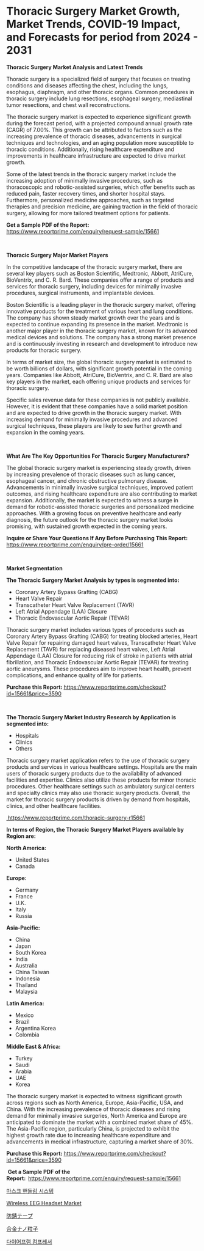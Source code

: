 <p><h1>Thoracic Surgery Market Growth, Market Trends, COVID-19 Impact, and Forecasts for period from 2024 - 2031</h1></p><p><strong>Thoracic Surgery Market Analysis and Latest Trends</strong></p>
<p><p>Thoracic surgery is a specialized field of surgery that focuses on treating conditions and diseases affecting the chest, including the lungs, esophagus, diaphragm, and other thoracic organs. Common procedures in thoracic surgery include lung resections, esophageal surgery, mediastinal tumor resections, and chest wall reconstructions.</p><p>The thoracic surgery market is expected to experience significant growth during the forecast period, with a projected compound annual growth rate (CAGR) of 7.00%. This growth can be attributed to factors such as the increasing prevalence of thoracic diseases, advancements in surgical techniques and technologies, and an aging population more susceptible to thoracic conditions. Additionally, rising healthcare expenditure and improvements in healthcare infrastructure are expected to drive market growth.</p><p>Some of the latest trends in the thoracic surgery market include the increasing adoption of minimally invasive procedures, such as thoracoscopic and robotic-assisted surgeries, which offer benefits such as reduced pain, faster recovery times, and shorter hospital stays. Furthermore, personalized medicine approaches, such as targeted therapies and precision medicine, are gaining traction in the field of thoracic surgery, allowing for more tailored treatment options for patients.</p></p>
<p><strong>Get a Sample PDF of the Report:&nbsp;</strong> <a href="https://www.reportprime.com/enquiry/request-sample/15661">https://www.reportprime.com/enquiry/request-sample/15661</a></p>
<p>&nbsp;</p>
<p><strong>Thoracic Surgery Major Market Players</strong></p>
<p><p>In the competitive landscape of the thoracic surgery market, there are several key players such as Boston Scientific, Medtronic, Abbott, AtriCure, BioVentrix, and C. R. Bard. These companies offer a range of products and services for thoracic surgery, including devices for minimally invasive procedures, surgical instruments, and implantable devices.</p><p>Boston Scientific is a leading player in the thoracic surgery market, offering innovative products for the treatment of various heart and lung conditions. The company has shown steady market growth over the years and is expected to continue expanding its presence in the market. Medtronic is another major player in the thoracic surgery market, known for its advanced medical devices and solutions. The company has a strong market presence and is continuously investing in research and development to introduce new products for thoracic surgery.</p><p>In terms of market size, the global thoracic surgery market is estimated to be worth billions of dollars, with significant growth potential in the coming years. Companies like Abbott, AtriCure, BioVentrix, and C. R. Bard are also key players in the market, each offering unique products and services for thoracic surgery.</p><p>Specific sales revenue data for these companies is not publicly available. However, it is evident that these companies have a solid market position and are expected to drive growth in the thoracic surgery market. With increasing demand for minimally invasive procedures and advanced surgical techniques, these players are likely to see further growth and expansion in the coming years.</p></p>
<p>&nbsp;</p>
<p><strong>What Are The Key Opportunities For Thoracic Surgery Manufacturers?</strong></p>
<p><p>The global thoracic surgery market is experiencing steady growth, driven by increasing prevalence of thoracic diseases such as lung cancer, esophageal cancer, and chronic obstructive pulmonary disease. Advancements in minimally invasive surgical techniques, improved patient outcomes, and rising healthcare expenditure are also contributing to market expansion. Additionally, the market is expected to witness a surge in demand for robotic-assisted thoracic surgeries and personalized medicine approaches. With a growing focus on preventive healthcare and early diagnosis, the future outlook for the thoracic surgery market looks promising, with sustained growth expected in the coming years.</p></p>
<p><strong>Inquire or Share Your Questions If Any Before Purchasing This Report:</strong> <a href="https://www.reportprime.com/enquiry/pre-order/15661">https://www.reportprime.com/enquiry/pre-order/15661</a></p>
<p>&nbsp;</p>
<p><strong>Market Segmentation</strong></p>
<p><strong>The Thoracic Surgery Market Analysis by types is segmented into:</strong></p>
<p><ul><li>Coronary Artery Bypass Grafting (CABG)</li><li>Heart Valve Repair</li><li>Transcatheter Heart Valve Replacement (TAVR)</li><li>Left Atrial Appendage (LAA) Closure</li><li>Thoracic Endovascular Aortic Repair (TEVAR)</li></ul></p>
<p><p>Thoracic surgery market includes various types of procedures such as Coronary Artery Bypass Grafting (CABG) for treating blocked arteries, Heart Valve Repair for repairing damaged heart valves, Transcatheter Heart Valve Replacement (TAVR) for replacing diseased heart valves, Left Atrial Appendage (LAA) Closure for reducing risk of stroke in patients with atrial fibrillation, and Thoracic Endovascular Aortic Repair (TEVAR) for treating aortic aneurysms. These procedures aim to improve heart health, prevent complications, and enhance quality of life for patients.</p></p>
<p><strong>Purchase this Report:&nbsp;</strong><a href="https://www.reportprime.com/checkout?id=15661&price=3590">https://www.reportprime.com/checkout?id=15661&price=3590</a></p>
<p>&nbsp;</p>
<p><strong>The Thoracic Surgery Market Industry Research by Application is segmented into:</strong></p>
<p><ul><li>Hospitals</li><li>Clinics</li><li>Others</li></ul></p>
<p><p>Thoracic surgery market application refers to the use of thoracic surgery products and services in various healthcare settings. Hospitals are the main users of thoracic surgery products due to the availability of advanced facilities and expertise. Clinics also utilize these products for minor thoracic procedures. Other healthcare settings such as ambulatory surgical centers and specialty clinics may also use thoracic surgery products. Overall, the market for thoracic surgery products is driven by demand from hospitals, clinics, and other healthcare facilities.</p></p>
<p><a href="https://www.reportprime.com/thoracic-surgery-r15661">&nbsp;https://www.reportprime.com/thoracic-surgery-r15661</a></p>
<p><strong>In terms of Region, the Thoracic Surgery Market Players available by Region are:</strong></p>
<p>
    <p> <strong> North America: </strong>
        <ul>
            <li>United States</li>
            <li>Canada</li>
        </ul>
        </p> 
    <p> <strong> Europe: </strong>
        <ul>
            <li>Germany</li>
            <li>France</li>
            <li>U.K.</li>
            <li>Italy</li>
            <li>Russia</li>
        </ul>
        </p> 
    <p> <strong> Asia-Pacific: </strong>
        <ul>
            <li>China</li>
            <li>Japan</li>
            <li>South Korea</li>
            <li>India</li>
            <li>Australia</li>
            <li>China Taiwan</li>
            <li>Indonesia</li>
            <li>Thailand</li>
            <li>Malaysia</li>
        </ul>
        </p> 
    <p> <strong> Latin America: </strong>
        <ul>
            <li>Mexico</li>
            <li>Brazil</li>
            <li>Argentina Korea</li>
            <li>Colombia</li>
        </ul>
        </p> 
    <p> <strong> Middle East & Africa: </strong>
        <ul>
            <li>Turkey</li>
            <li>Saudi</li>
            <li>Arabia</li>
            <li>UAE</li>
            <li>Korea</li>
        </ul>
    </p>
    </p>
<p><p>The thoracic surgery market is expected to witness significant growth across regions such as North America, Europe, Asia-Pacific, USA, and China. With the increasing prevalence of thoracic diseases and rising demand for minimally invasive surgeries, North America and Europe are anticipated to dominate the market with a combined market share of 45%. The Asia-Pacific region, particularly China, is projected to exhibit the highest growth rate due to increasing healthcare expenditure and advancements in medical infrastructure, capturing a market share of 30%.</p></p>
<p><strong>Purchase this Report: </strong><a href="https://www.reportprime.com/checkout?id=15661&price=3590">https://www.reportprime.com/checkout?id=15661&price=3590</a></p>
<p>&nbsp;<strong>Get a Sample PDF of the Report:&nbsp;&nbsp;</strong><a href="https://www.reportprime.com/enquiry/request-sample/15661">https://www.reportprime.com/enquiry/request-sample/15661</a></p>
<p><strong></strong></p>
<p><p><a href="https://github.com/wallacBahrtyinger567686/Market-Research-Report-List-2/blob/main/7031015123164.md">마스크 핸들링 시스템</a></p><p><a href="https://medium.com/@clairedivash14/global-wireless-eeg-headset-market-trends-insights-into-growth-opportunities-and-challenges-99ae663c108c">Wireless EEG Headset Market</a></p><p><a href="https://medium.com/@loganchynna/%E3%82%B0%E3%83%AD%E3%83%BC%E3%83%90%E3%83%AB%E9%98%B2%E9%8C%86%E3%83%86%E3%83%BC%E3%83%97%E5%B8%82%E5%A0%B4%E3%81%AE%E6%99%AF%E8%A6%B3%E3%82%92%E3%83%8A%E3%83%93%E3%82%B2%E3%83%BC%E3%83%88%E3%81%99%E3%82%8B-%E3%83%88%E3%83%AC%E3%83%B3%E3%83%89-%E4%BA%88%E6%B8%AC-%E3%81%8A%E3%82%88%E3%81%B3%E5%BD%B1%E9%9F%BF%E5%88%86%E6%9E%90-2024%E5%B9%B4-2031%E5%B9%B4-%E3%81%AF-102%E3%83%9A%E3%83%BC%E3%82%B8%E3%81%A7%E3%82%AB%E3%83%90%E3%83%BC%E3%81%95%E3%82%8C%E3%81%A6%E3%81%84%E3%81%BE%E3%81%99-2476ae041fad">防錆テープ</a></p><p><a href="https://medium.com/@burtongalen/%E5%90%88%E9%87%91%E3%83%8A%E3%83%8E%E7%B2%92%E5%AD%90%E3%81%AE%E5%B8%82%E5%A0%B4%E8%A6%8F%E6%A8%A1-%E6%88%90%E9%95%B7%E3%83%88%E3%83%AC%E3%83%B3%E3%83%89-%E7%B5%B1%E8%A8%88%E3%81%8A%E3%82%88%E3%81%B3%E4%BA%88%E6%B8%AC-2024%E5%B9%B4-2031%E5%B9%B4-d2695da52985">合金ナノ粒子</a></p><p><a href="https://medium.com/@kaliwatsica/%EA%B8%80%EB%A1%9C%EB%B2%8C-%EB%8B%A4%EC%9D%B4%EC%96%B4%ED%94%84%EB%9E%A8-%EC%95%95%EC%B6%95%EA%B8%B0-%EC%8B%9C%EC%9E%A5-%EA%B7%9C%EB%AA%A8-%EB%B0%8F-%EC%A0%90%EC%9C%A0%EC%9C%A8-%EB%B6%84%EC%84%9D-%EC%A0%9C%ED%92%88-%EC%9C%A0%ED%98%95%EB%B3%84-%EC%9D%91%EC%9A%A9-%EB%B6%84%EC%95%BC%EB%B3%84-%EC%A7%80%EC%97%AD%EB%B3%84-%EC%98%88%EC%B8%A1-2024-2031-bdd615c5cc05">다이어프램 컴프레서</a></p></p>